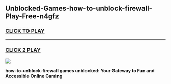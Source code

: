 
## Unblocked-Games-how-to-unblock-firewall-Play-Free-n4gfz
<h3>
<a href="https://premium76.site?title=how-to-unblock-firewall&ref=21A">CLICK TO PLAY</a></h3>
<hr>

<h3>
<a href="https://premium76.site?title=how-to-unblock-firewall&ref=21A">CLICK 2 PLAY</a>
  
</h3>

<a href="https://premium76.site?title=how-to-unblock-firewall&ref=21A"><img src="https://clearcache.store/games.png"></a>


**how-to-unblock-firewall games unblocked: Your Gateway to Fun and Accessible Online Gaming**
